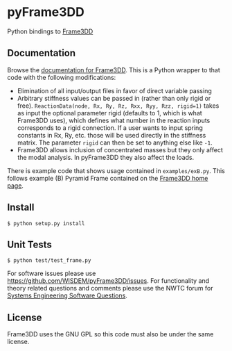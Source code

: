 # pyFrame3DD


Python bindings to [Frame3DD](http://frame3dd.sourceforge.net)

## Documentation

Browse the [documentation for Frame3DD](http://svn.code.sourceforge.net/p/frame3dd/code/trunk/doc/Frame3DD-manual.html).  This is a Python wrapper to that code with the following modifications:

- Elimination of all input/output files in favor of direct variable passing
- Arbitrary stiffness values can be passed in (rather than only rigid or free).  ``ReactionData(node, Rx, Ry, Rz, Rxx, Ryy, Rzz, rigid=1)`` takes as input the optional parameter rigid (defaults to 1, which is what Frame3DD uses), which defines what number in the reaction inputs corresponds to a rigid connection.  If a user wants to input spring constants in Rx, Ry, etc. those will be used directly in the stiffness matrix.  The parameter ``rigid`` can then be set to anything else like ``-1``.
- Frame3DD allows inclusion of concentrated masses but they only affect the modal analysis.  In pyFrame3DD they also affect the loads.

There is example code that shows usage contained in ``examples/exB.py``.  This follows example (B) Pyramid Frame contained on the [Frame3DD home page](http://frame3dd.sourceforge.net).

## Install

    $ python setup.py install

## Unit Tests

    $ python test/test_frame.py

For software issues please use <https://github.com/WISDEM/pyFrame3DD/issues>.  For functionality and theory related questions and comments please use the NWTC forum for [Systems Engineering Software Questions](https://wind.nrel.gov/forum/wind/viewtopic.php?f=34&t=1002).


## License

Frame3DD uses the GNU GPL so this code must also be under the same license.

